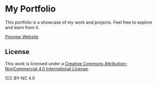# My Portfolio

This portfolio is a showcase of my work and projects. Feel free to explore and learn from it.

[Preview Website](https://lingwinee.github.io/Lingwinee-Portfolio/)

## License

This work is licensed under a [Creative Commons Attribution-NonCommercial 4.0 International License](https://creativecommons.org/licenses/by-nc/4.0/).

!CC BY-NC 4.0
